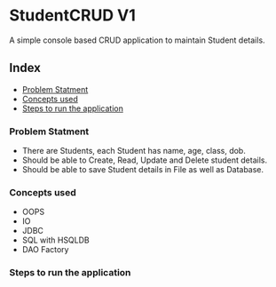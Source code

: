 <!-- omit in toc -->
# StudentCRUD V1

A simple console based CRUD application to maintain Student details.

<!-- omit in toc -->
## Index
- [Problem Statment](#problem-statment)
- [Concepts used](#concepts-used)
- [Steps to run the application](#steps-to-run-the-application)



### Problem Statment

- There are Students, each Student has name, age, class, dob.
- Should be able to Create, Read, Update and Delete student details.
- Should be able to save Student details in File as well as Database.

### Concepts used

- OOPS
- IO
- JDBC
- SQL with HSQLDB
- DAO Factory

### Steps to run the application

